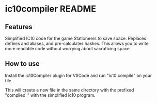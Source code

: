 # ic10compiler README

## Features

Simplified IC10 code for the game Stationeers to save space. Replaces defines and aliases, and pre-calculates hashes. This allows you to write more readable code without worrying about sacraficing space.

## How to use

Install the ic10Compiler plugin for VSCode and run "ic10 compile" on your file.

This will create a new file in the same directory with the prefixed "compiled_" with the simplified ic10 program.
